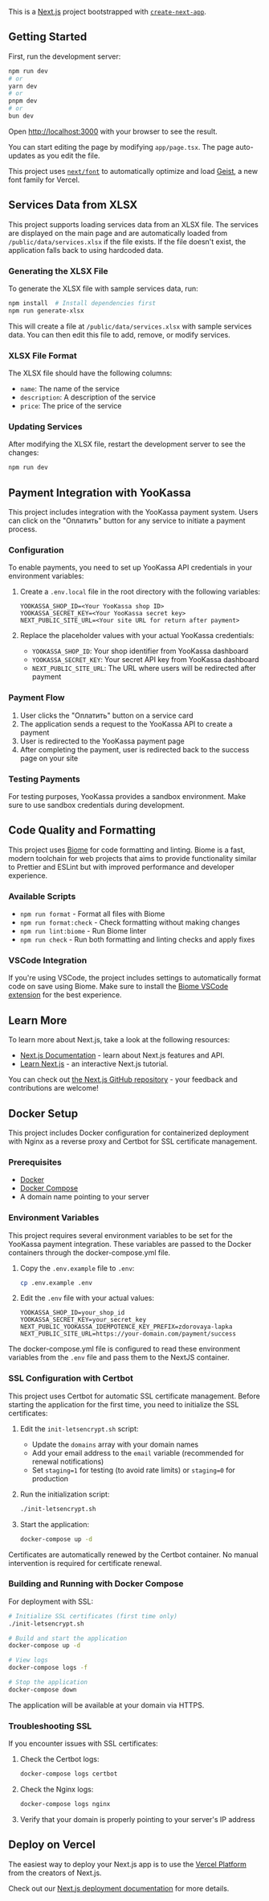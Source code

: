 This is a [Next.js](https://nextjs.org) project bootstrapped with [`create-next-app`](https://nextjs.org/docs/app/api-reference/cli/create-next-app).

## Getting Started

First, run the development server:

```bash
npm run dev
# or
yarn dev
# or
pnpm dev
# or
bun dev
```

Open [http://localhost:3000](http://localhost:3000) with your browser to see the result.

You can start editing the page by modifying `app/page.tsx`. The page auto-updates as you edit the file.

This project uses [`next/font`](https://nextjs.org/docs/app/building-your-application/optimizing/fonts) to automatically optimize and load [Geist](https://vercel.com/font), a new font family for Vercel.

## Services Data from XLSX

This project supports loading services data from an XLSX file. The services are displayed on the main page and are automatically loaded from `/public/data/services.xlsx` if the file exists. If the file doesn't exist, the application falls back to using hardcoded data.

### Generating the XLSX File

To generate the XLSX file with sample services data, run:

```bash
npm install  # Install dependencies first
npm run generate-xlsx
```

This will create a file at `/public/data/services.xlsx` with sample services data. You can then edit this file to add, remove, or modify services.

### XLSX File Format

The XLSX file should have the following columns:
- `name`: The name of the service
- `description`: A description of the service
- `price`: The price of the service

### Updating Services

After modifying the XLSX file, restart the development server to see the changes:

```bash
npm run dev
```

## Payment Integration with YooKassa

This project includes integration with the YooKassa payment system. Users can click on the "Оплатить" button for any service to initiate a payment process.

### Configuration

To enable payments, you need to set up YooKassa API credentials in your environment variables:

1. Create a `.env.local` file in the root directory with the following variables:
   ```
   YOOKASSA_SHOP_ID=<Your YooKassa shop ID>
   YOOKASSA_SECRET_KEY=<Your YooKassa secret key>
   NEXT_PUBLIC_SITE_URL=<Your site URL for return after payment>
   ```

2. Replace the placeholder values with your actual YooKassa credentials:
   - `YOOKASSA_SHOP_ID`: Your shop identifier from YooKassa dashboard
   - `YOOKASSA_SECRET_KEY`: Your secret API key from YooKassa dashboard
   - `NEXT_PUBLIC_SITE_URL`: The URL where users will be redirected after payment

### Payment Flow

1. User clicks the "Оплатить" button on a service card
2. The application sends a request to the YooKassa API to create a payment
3. User is redirected to the YooKassa payment page
4. After completing the payment, user is redirected back to the success page on your site

### Testing Payments

For testing purposes, YooKassa provides a sandbox environment. Make sure to use sandbox credentials during development.

## Code Quality and Formatting

This project uses [Biome](https://biomejs.dev/) for code formatting and linting. Biome is a fast, modern toolchain for web projects that aims to provide functionality similar to Prettier and ESLint but with improved performance and developer experience.

### Available Scripts

- `npm run format` - Format all files with Biome
- `npm run format:check` - Check formatting without making changes
- `npm run lint:biome` - Run Biome linter
- `npm run check` - Run both formatting and linting checks and apply fixes

### VSCode Integration

If you're using VSCode, the project includes settings to automatically format code on save using Biome. Make sure to install the [Biome VSCode extension](https://marketplace.visualstudio.com/items?itemName=biomejs.biome) for the best experience.

## Learn More

To learn more about Next.js, take a look at the following resources:

- [Next.js Documentation](https://nextjs.org/docs) - learn about Next.js features and API.
- [Learn Next.js](https://nextjs.org/learn) - an interactive Next.js tutorial.

You can check out [the Next.js GitHub repository](https://github.com/vercel/next.js) - your feedback and contributions are welcome!

## Docker Setup

This project includes Docker configuration for containerized deployment with Nginx as a reverse proxy and Certbot for SSL certificate management.

### Prerequisites

- [Docker](https://docs.docker.com/get-docker/)
- [Docker Compose](https://docs.docker.com/compose/install/)
- A domain name pointing to your server

### Environment Variables

This project requires several environment variables to be set for the YooKassa payment integration. These variables are passed to the Docker containers through the docker-compose.yml file.

1. Copy the `.env.example` file to `.env`:
   ```bash
   cp .env.example .env
   ```

2. Edit the `.env` file with your actual values:
   ```
   YOOKASSA_SHOP_ID=your_shop_id
   YOOKASSA_SECRET_KEY=your_secret_key
   NEXT_PUBLIC_YOOKASSA_IDEMPOTENCE_KEY_PREFIX=zdorovaya-lapka
   NEXT_PUBLIC_SITE_URL=https://your-domain.com/payment/success
   ```

The docker-compose.yml file is configured to read these environment variables from the `.env` file and pass them to the NextJS container.

### SSL Configuration with Certbot

This project uses Certbot for automatic SSL certificate management. Before starting the application for the first time, you need to initialize the SSL certificates:

1. Edit the `init-letsencrypt.sh` script:
   - Update the `domains` array with your domain names
   - Add your email address to the `email` variable (recommended for renewal notifications)
   - Set `staging=1` for testing (to avoid rate limits) or `staging=0` for production

2. Run the initialization script:
   ```bash
   ./init-letsencrypt.sh
   ```

3. Start the application:
   ```bash
   docker-compose up -d
   ```

Certificates are automatically renewed by the Certbot container. No manual intervention is required for certificate renewal.

### Building and Running with Docker Compose

For deployment with SSL:

```bash
# Initialize SSL certificates (first time only)
./init-letsencrypt.sh

# Build and start the application
docker-compose up -d

# View logs
docker-compose logs -f

# Stop the application
docker-compose down
```

The application will be available at your domain via HTTPS.

### Troubleshooting SSL

If you encounter issues with SSL certificates:

1. Check the Certbot logs:
   ```bash
   docker-compose logs certbot
   ```

2. Check the Nginx logs:
   ```bash
   docker-compose logs nginx
   ```

3. Verify that your domain is properly pointing to your server's IP address

## Deploy on Vercel

The easiest way to deploy your Next.js app is to use the [Vercel Platform](https://vercel.com/new?utm_medium=default-template&filter=next.js&utm_source=create-next-app&utm_campaign=create-next-app-readme) from the creators of Next.js.

Check out our [Next.js deployment documentation](https://nextjs.org/docs/app/building-your-application/deploying) for more details.
